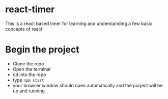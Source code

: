 # react-timer
This is a react based timer for learning and understanding a few basic concepts of react

# Begin the project
- Clone the repo
- Open the terminal
- cd into the repo
- type `npm start`
- your browser window should open automatically and the porject will be up and running
